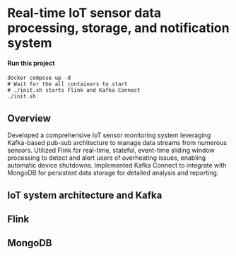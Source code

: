 # Real-time IoT sensor data processing, storage, and notification system

#### Run this project
```
docker compose up -d
# Wait for the all containers to start
# ./init.sh starts Flink and Kafka Connect
./init.sh 
```
## Overview

Developed a comprehensive IoT sensor monitoring system leveraging Kafka-based pub-sub architecture to manage data streams from numerous sensors. Utilized Flink for real-time, stateful, event-time sliding window processing to detect and alert users of overheating issues, enabling automatic device shutdowns. Implemented Kafka Connect to integrate with MongoDB for persistent data storage for detailed analysis and reporting.

## IoT system architecture and Kafka

## Flink

## MongoDB